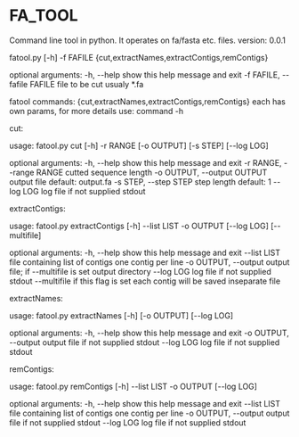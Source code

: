 # FA_TOOL

Command line tool in python. It operates on fa/fasta etc. files. version: 0.0.1

fatool.py [-h] -f FAFILE  {cut,extractNames,extractContigs,remContigs}

optional arguments:
  -h, --help            show this help message and exit
  -f FAFILE, --fafile FAFILE	file to be cut usualy *.fa

fatool commands:
  {cut,extractNames,extractContigs,remContigs} each has own params, for more details use: command -h
  
cut:
  
  usage: fatool.py cut [-h] -r RANGE [-o OUTPUT] [-s STEP] [--log LOG]

  optional arguments:
  -h, --help            show this help message and exit
  -r RANGE, --range RANGE	cutted sequence length
  -o OUTPUT, --output OUTPUT	output file default: output.fa
  -s STEP, --step STEP  step length default: 1
  --log LOG             log file if not supplied stdout
  
extractContigs:
  
  usage: fatool.py extractContigs [-h] --list LIST -o OUTPUT [--log LOG] [--multifile]

  optional arguments:
  -h, --help            show this help message and exit
  --list LIST           file containing list of contigs one contig per line
  -o OUTPUT, --output	output file; if --multifile is set output directory
  --log LOG             log file if not supplied stdout
  --multifile           if this flag is set each contig will be saved inseparate file

  
extractNames:
  
  usage: fatool.py extractNames [-h] [-o OUTPUT] [--log LOG]

  optional arguments:
  -h, --help            show this help message and exit
  -o OUTPUT, --output 	output file if not supplied stdout
  --log LOG             log file if not supplied stdout
  
  remContigs:
  
usage: fatool.py remContigs [-h] --list LIST -o OUTPUT [--log LOG]

  optional arguments:
  -h, --help            show this help message and exit
  --list LIST           file containing list of contigs one contig per line
  -o OUTPUT, --output 	output file if not supplied stdout
  --log LOG             log file if not supplied stdout
  